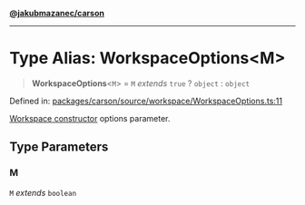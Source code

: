 [**@jakubmazanec/carson**](../README.md)

---

# Type Alias: WorkspaceOptions\<M\>

> **WorkspaceOptions**\<`M`\> = `M` _extends_ `true` ? `object` : `object`

Defined in:
[packages/carson/source/workspace/WorkspaceOptions.ts:11](https://github.com/jakubmazanec/tools/blob/d956cf350ae3e6bad1df754a19dfbabb088c1451/packages/carson/source/workspace/WorkspaceOptions.ts#L11)

[Workspace constructor](../classes/Workspace.md#constructor) options parameter.

## Type Parameters

### M

`M` _extends_ `boolean`
